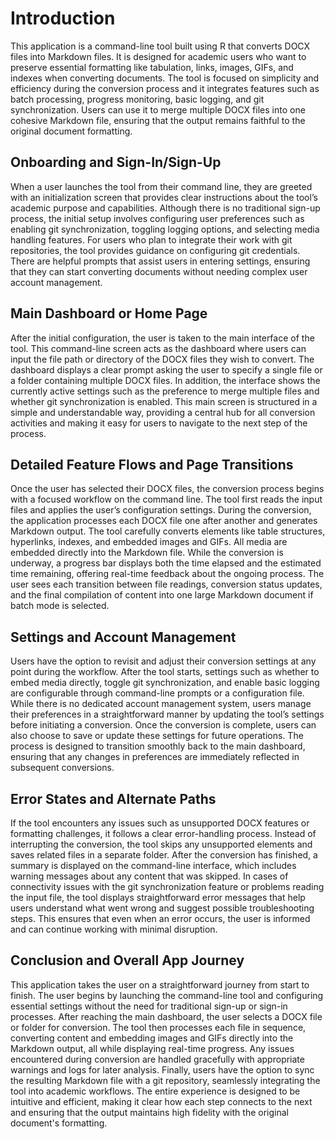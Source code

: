 # Introduction

This application is a command-line tool built using R that converts DOCX files into Markdown files. It is designed for academic users who want to preserve essential formatting like tabulation, links, images, GIFs, and indexes when converting documents. The tool is focused on simplicity and efficiency during the conversion process and it integrates features such as batch processing, progress monitoring, basic logging, and git synchronization. Users can use it to merge multiple DOCX files into one cohesive Markdown file, ensuring that the output remains faithful to the original document formatting.

## Onboarding and Sign-In/Sign-Up

When a user launches the tool from their command line, they are greeted with an initialization screen that provides clear instructions about the tool’s academic purpose and capabilities. Although there is no traditional sign-up process, the initial setup involves configuring user preferences such as enabling git synchronization, toggling logging options, and selecting media handling features. For users who plan to integrate their work with git repositories, the tool provides guidance on configuring git credentials. There are helpful prompts that assist users in entering settings, ensuring that they can start converting documents without needing complex user account management.

## Main Dashboard or Home Page

After the initial configuration, the user is taken to the main interface of the tool. This command-line screen acts as the dashboard where users can input the file path or directory of the DOCX files they wish to convert. The dashboard displays a clear prompt asking the user to specify a single file or a folder containing multiple DOCX files. In addition, the interface shows the currently active settings such as the preference to merge multiple files and whether git synchronization is enabled. This main screen is structured in a simple and understandable way, providing a central hub for all conversion activities and making it easy for users to navigate to the next step of the process.

## Detailed Feature Flows and Page Transitions

Once the user has selected their DOCX files, the conversion process begins with a focused workflow on the command line. The tool first reads the input files and applies the user’s configuration settings. During the conversion, the application processes each DOCX file one after another and generates Markdown output. The tool carefully converts elements like table structures, hyperlinks, indexes, and embedded images and GIFs. All media are embedded directly into the Markdown file. While the conversion is underway, a progress bar displays both the time elapsed and the estimated time remaining, offering real-time feedback about the ongoing process. The user sees each transition between file readings, conversion status updates, and the final compilation of content into one large Markdown document if batch mode is selected.

## Settings and Account Management

Users have the option to revisit and adjust their conversion settings at any point during the workflow. After the tool starts, settings such as whether to embed media directly, toggle git synchronization, and enable basic logging are configurable through command-line prompts or a configuration file. While there is no dedicated account management system, users manage their preferences in a straightforward manner by updating the tool’s settings before initiating a conversion. Once the conversion is complete, users can also choose to save or update these settings for future operations. The process is designed to transition smoothly back to the main dashboard, ensuring that any changes in preferences are immediately reflected in subsequent conversions.

## Error States and Alternate Paths

If the tool encounters any issues such as unsupported DOCX features or formatting challenges, it follows a clear error-handling process. Instead of interrupting the conversion, the tool skips any unsupported elements and saves related files in a separate folder. After the conversion has finished, a summary is displayed on the command-line interface, which includes warning messages about any content that was skipped. In cases of connectivity issues with the git synchronization feature or problems reading the input file, the tool displays straightforward error messages that help users understand what went wrong and suggest possible troubleshooting steps. This ensures that even when an error occurs, the user is informed and can continue working with minimal disruption.

## Conclusion and Overall App Journey

This application takes the user on a straightforward journey from start to finish. The user begins by launching the command-line tool and configuring essential settings without the need for traditional sign-up or sign-in processes. After reaching the main dashboard, the user selects a DOCX file or folder for conversion. The tool then processes each file in sequence, converting content and embedding images and GIFs directly into the Markdown output, all while displaying real-time progress. Any issues encountered during conversion are handled gracefully with appropriate warnings and logs for later analysis. Finally, users have the option to sync the resulting Markdown file with a git repository, seamlessly integrating the tool into academic workflows. The entire experience is designed to be intuitive and efficient, making it clear how each step connects to the next and ensuring that the output maintains high fidelity with the original document's formatting.
